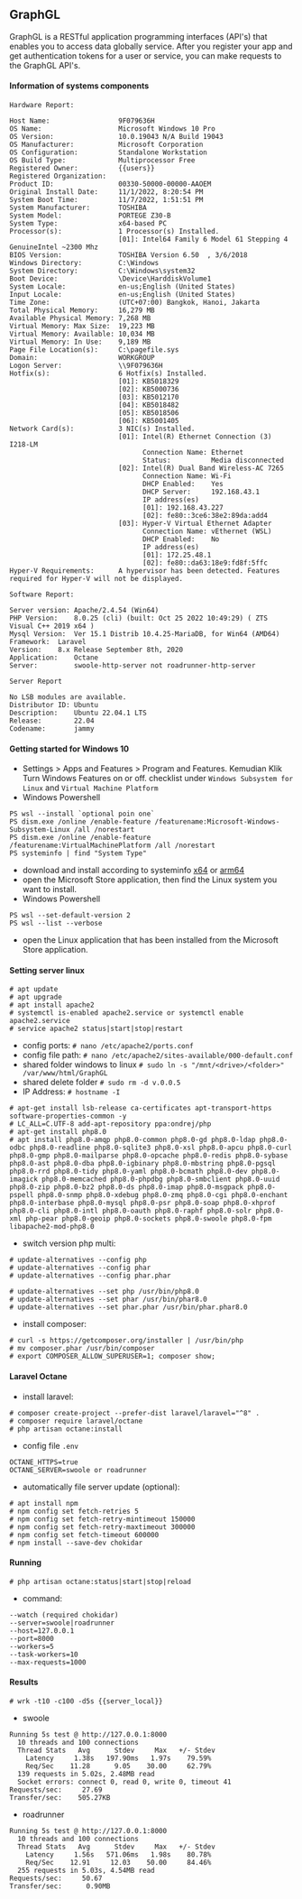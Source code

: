 ## GraphGL
GraphGL is a RESTful application programming interfaces (API's) that enables you to access data globally service. 
After you register your app and get authentication tokens for a user or service, you can make requests to the GraphGL API's.

#### Information of systems components
```
Hardware Report:

Host Name:                 9F079636H
OS Name:                   Microsoft Windows 10 Pro
OS Version:                10.0.19043 N/A Build 19043
OS Manufacturer:           Microsoft Corporation
OS Configuration:          Standalone Workstation
OS Build Type:             Multiprocessor Free
Registered Owner:          {{users}}
Registered Organization:
Product ID:                00330-50000-00000-AAOEM
Original Install Date:     11/1/2022, 8:20:54 PM
System Boot Time:          11/7/2022, 1:51:51 PM
System Manufacturer:       TOSHIBA
System Model:              PORTEGE Z30-B
System Type:               x64-based PC
Processor(s):              1 Processor(s) Installed.
                           [01]: Intel64 Family 6 Model 61 Stepping 4 GenuineIntel ~2300 Mhz
BIOS Version:              TOSHIBA Version 6.50  , 3/6/2018
Windows Directory:         C:\Windows
System Directory:          C:\Windows\system32
Boot Device:               \Device\HarddiskVolume1
System Locale:             en-us;English (United States)
Input Locale:              en-us;English (United States)
Time Zone:                 (UTC+07:00) Bangkok, Hanoi, Jakarta
Total Physical Memory:     16,279 MB
Available Physical Memory: 7,268 MB
Virtual Memory: Max Size:  19,223 MB
Virtual Memory: Available: 10,034 MB
Virtual Memory: In Use:    9,189 MB
Page File Location(s):     C:\pagefile.sys
Domain:                    WORKGROUP
Logon Server:              \\9F079636H
Hotfix(s):                 6 Hotfix(s) Installed.
                           [01]: KB5018329
                           [02]: KB5000736
                           [03]: KB5012170
                           [04]: KB5018482
                           [05]: KB5018506
                           [06]: KB5001405
Network Card(s):           3 NIC(s) Installed.
                           [01]: Intel(R) Ethernet Connection (3) I218-LM
                                 Connection Name: Ethernet
                                 Status:          Media disconnected
                           [02]: Intel(R) Dual Band Wireless-AC 7265
                                 Connection Name: Wi-Fi
                                 DHCP Enabled:    Yes
                                 DHCP Server:     192.168.43.1
                                 IP address(es)
                                 [01]: 192.168.43.227
                                 [02]: fe80::3ce6:38e2:89da:add4
                           [03]: Hyper-V Virtual Ethernet Adapter
                                 Connection Name: vEthernet (WSL)
                                 DHCP Enabled:    No
                                 IP address(es)
                                 [01]: 172.25.48.1
                                 [02]: fe80::da63:18e9:fd8f:5ffc
Hyper-V Requirements:      A hypervisor has been detected. Features required for Hyper-V will not be displayed.
```
```
Software Report:

Server version:	Apache/2.4.54 (Win64)
PHP Version:	8.0.25 (cli) (built: Oct 25 2022 10:49:29) ( ZTS Visual C++ 2019 x64 )
Mysql Version:	Ver 15.1 Distrib 10.4.25-MariaDB, for Win64 (AMD64)
Framework:	Laravel
Version:	8.x Release September 8th, 2020
Application:	Octane
Server:         swoole-http-server not roadrunner-http-server
```
```
Server Report

No LSB modules are available.
Distributor ID: Ubuntu
Description:    Ubuntu 22.04.1 LTS
Release:        22.04
Codename:       jammy
```

#### Getting started for Windows 10
- Settings > Apps and Features > Program and Features. Kemudian Klik Turn Windows Features on or off. checklist under `Windows Subsystem for Linux` and `Virtual Machine Platform`
- Windows Powershell
```
PS wsl --install `optional poin one`
PS dism.exe /online /enable-feature /featurename:Microsoft-Windows-Subsystem-Linux /all /norestart
PS dism.exe /online /enable-feature /featurename:VirtualMachinePlatform /all /norestart
PS systeminfo | find "System Type"
```
- download and install according to systeminfo
[x64](https://wslstorestorage.blob.core.windows.net/wslblob/wsl_update_x64.msi) or [arm64](https://wslstorestorage.blob.core.windows.net/wslblob/wsl_update_arm64.msi)
- open the Microsoft Store application, then find the Linux system you want to install.
- Windows Powershell
```
PS wsl --set-default-version 2
PS wsl --list --verbose
```
- open the Linux application that has been installed from the Microsoft Store application.

#### Setting server linux
```
# apt update
# apt upgrade
# apt install apache2
# systemctl is-enabled apache2.service or systemctl enable apache2.service
# service apache2 status|start|stop|restart
```
- config ports:	`# nano /etc/apache2/ports.conf`
- config file path:	`# nano /etc/apache2/sites-available/000-default.conf`
- shared folder windows to linux `# sudo ln -s "/mnt/<drive>/<folder>" /var/www/html/GraphGL`
- shared delete folder `# sudo rm -d v.0.0.5`
- IP Address:	`# hostname -I`
```
# apt-get install lsb-release ca-certificates apt-transport-https software-properties-common -y
# LC_ALL=C.UTF-8 add-apt-repository ppa:ondrej/php
# apt-get install php8.0
# apt install php8.0-amqp php8.0-common php8.0-gd php8.0-ldap php8.0-odbc php8.0-readline php8.0-sqlite3 php8.0-xsl php8.0-apcu php8.0-curl php8.0-gmp php8.0-mailparse php8.0-opcache php8.0-redis php8.0-sybase php8.0-ast php8.0-dba php8.0-igbinary php8.0-mbstring php8.0-pgsql php8.0-rrd php8.0-tidy php8.0-yaml php8.0-bcmath php8.0-dev php8.0-imagick php8.0-memcached php8.0-phpdbg php8.0-smbclient php8.0-uuid php8.0-zip php8.0-bz2 php8.0-ds php8.0-imap php8.0-msgpack php8.0-pspell php8.0-snmp php8.0-xdebug php8.0-zmq php8.0-cgi php8.0-enchant php8.0-interbase php8.0-mysql php8.0-psr php8.0-soap php8.0-xhprof php8.0-cli php8.0-intl php8.0-oauth php8.0-raphf php8.0-solr php8.0-xml php-pear php8.0-geoip php8.0-sockets php8.0-swoole php8.0-fpm libapache2-mod-php8.0
```
- switch version php multi:
```
# update-alternatives --config php
# update-alternatives --config phar
# update-alternatives --config phar.phar

# update-alternatives --set php /usr/bin/php8.0
# update-alternatives --set phar /usr/bin/phar8.0
# update-alternatives --set phar.phar /usr/bin/phar.phar8.0
```
- install composer:
```
# curl -s https://getcomposer.org/installer | /usr/bin/php
# mv composer.phar /usr/bin/composer
# export COMPOSER_ALLOW_SUPERUSER=1; composer show;
```
#### Laravel Octane
- install laravel:
```
# composer create-project --prefer-dist laravel/laravel="^8" .
# composer require laravel/octane
# php artisan octane:install
```
- config file `.env`
```
OCTANE_HTTPS=true
OCTANE_SERVER=swoole or roadrunner
```
- automatically file server update (optional):
```
# apt install npm
# npm config set fetch-retries 5
# npm config set fetch-retry-mintimeout 150000
# npm config set fetch-retry-maxtimeout 300000
# npm config set fetch-timeout 600000
# npm install --save-dev chokidar
```
#### Running
```
# php artisan octane:status|start|stop|reload
```
- command: 
```
--watch (required chokidar)
--server=swoole|roadrunner
--host=127.0.0.1
--port=8000
--workers=5
--task-workers=10
--max-requests=1000
```
#### Results
```
# wrk -t10 -c100 -d5s {{server_local}}
```
- swoole
```
Running 5s test @ http://127.0.0.1:8000
  10 threads and 100 connections
  Thread Stats   Avg      Stdev     Max   +/- Stdev
    Latency     1.38s   197.90ms   1.97s    79.59%
    Req/Sec    11.28      9.05    30.00     62.79%
  139 requests in 5.02s, 2.48MB read
  Socket errors: connect 0, read 0, write 0, timeout 41
Requests/sec:     27.69
Transfer/sec:    505.27KB
```
- roadrunner
```
Running 5s test @ http://127.0.0.1:8000
  10 threads and 100 connections
  Thread Stats   Avg      Stdev     Max   +/- Stdev
    Latency     1.56s   571.06ms   1.98s    80.78%
    Req/Sec    12.91     12.03    50.00     84.46%
  255 requests in 5.03s, 4.54MB read
Requests/sec:     50.67
Transfer/sec:      0.90MB
```
